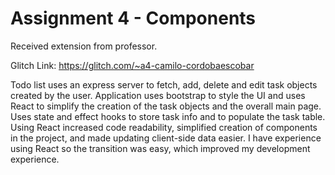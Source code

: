 # Assignment 4 - Components

Received extension from professor.

Glitch Link: https://glitch.com/~a4-camilo-cordobaescobar

Todo list uses an express server to fetch, add, delete and edit task objects created by the user. Application uses bootstrap to style the UI and uses React to simplify the creation of the task objects and the overall main page. Uses state and effect hooks to store task info and to populate the task table. Using React increased code readability, simplified creation of components in the project, and made updating client-side data easier. I have experience using React so the transition was easy, which improved my development experience.
